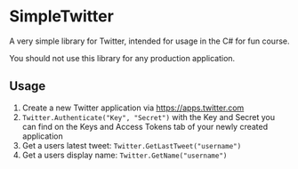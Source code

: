 # SimpleTwitter

A very simple library for Twitter, intended for usage in the C# for fun course.

You should not use this library for any production application.

## Usage
1. Create a new Twitter application via <https://apps.twitter.com>
2. `Twitter.Authenticate("Key", "Secret")` with the Key and Secret you can find on the Keys and Access Tokens tab of your newly created application
3. Get a users latest tweet: `Twitter.GetLastTweet("username")`
4. Get a users display name: `Twitter.GetName("username")`